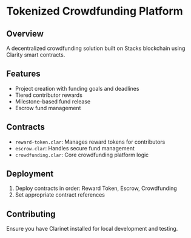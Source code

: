 # Tokenized Crowdfunding Platform

## Overview
A decentralized crowdfunding solution built on Stacks blockchain using Clarity smart contracts.

## Features
- Project creation with funding goals and deadlines
- Tiered contributor rewards
- Milestone-based fund release
- Escrow fund management

## Contracts
- `reward-token.clar`: Manages reward tokens for contributors
- `escrow.clar`: Handles secure fund management
- `crowdfunding.clar`: Core crowdfunding platform logic

## Deployment
1. Deploy contracts in order: Reward Token, Escrow, Crowdfunding
2. Set appropriate contract references

## Contributing
Ensure you have Clarinet installed for local development and testing.